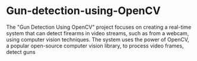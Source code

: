 # Gun-detection-using-OpenCV
The "Gun Detection Using OpenCV" project focuses on creating a real-time system that can detect firearms in video streams, such as from a webcam, using computer vision techniques. The system uses the power of OpenCV, a popular open-source computer vision library, to process video frames, detect guns
